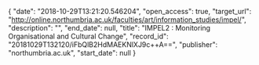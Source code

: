 {
  "date": "2018-10-29T13:21:20.546204", 
  "open_access": true, 
  "target_url": "http://online.northumbria.ac.uk/faculties/art/information_studies/impel/", 
  "description": "", 
  "end_date": null, 
  "title": "IMPEL2 : Monitoring Organisational and Cultural Change", 
  "record_id": "20181029T132120/iFbQlB2HdMAEKNlXJ9c++A==", 
  "publisher": "northumbria.ac.uk", 
  "start_date": null
}

